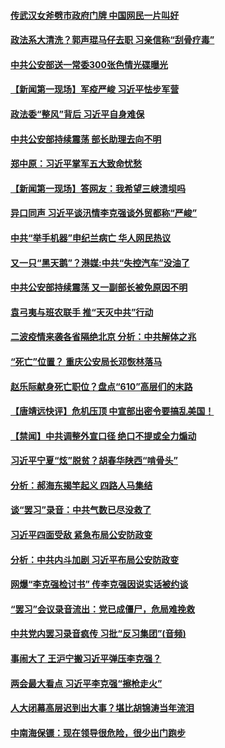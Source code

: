 #### [传武汉女斧劈市政府门牌 中国网民一片叫好](../pages/prog1138/a102896150.md) 
#### [政法系大清洗？郭声琨马仔去职 习亲信称“刮骨疗毒”](../pages/prog1138/a102891930.md) 
#### [中共公安部送一常委300张色情光碟曝光](../pages/prog1138/a102890459.md) 
#### [【新闻第一现场】军疫严峻 习近平怯步军营](../pages/prog1138/a102890448.md) 
#### [政法委“整风”背后 习近平自身难保](../pages/prog1138/a102890295.md) 
#### [中共公安部持续震荡 部长助理去向不明](../pages/prog1138/a102886876.md) 
#### [郑中原：习近平掌军五大致命忧愁](../pages/prog1138/a102884672.md) 
#### [【新闻第一现场】答网友：我希望三峡溃坝吗](../pages/prog1138/a102882587.md) 
#### [异口同声 习近平谈汛情李克强谈外贸都称“严峻”](../pages/prog1138/a102881619.md) 
#### [中共“举手机器”申纪兰病亡 华人网民热议](../pages/prog1138/a102881511.md) 
#### [又一只“黑天鹅”？港媒:中共“失控汽车”没油了](../pages/prog1138/a102878820.md) 
#### [中共公安部持续震荡 又一副部长被免原因不明](../pages/prog1138/a102872353.md) 
#### [袁弓夷与班农联手 推“天灭中共”行动](../pages/prog1138/a102871777.md) 
#### [二波疫情来袭各省隔绝北京 分析：中共解体之兆](../pages/prog1138/a102871188.md) 
#### [“死亡”位置？ 重庆公安局长邓恢林落马](../pages/prog1138/a102870988.md) 
#### [赵乐际献身死亡职位？盘点“610”高层们的末路](../pages/prog1138/a102868322.md) 
#### [【唐靖远快评】危机压顶 中宣部出密令要搞乱美国！](../pages/prog1138/a102867289.md) 
#### [【禁闻】中共调整外宣口径 绝口不提或全力煽动](../pages/prog1138/a102867127.md) 
#### [习近平宁夏“炫”脱贫？胡春华陕西“啃骨头”](../pages/prog1138/a102866660.md) 
#### [分析：郝海东揭竿起义 四路人马集结](../pages/prog1138/a102866455.md) 
#### [谈“罢习”录音：中共气数已尽没救了](../pages/prog1138/a102866423.md) 
#### [习近平四面受敌 紧急布局公安防政变](../pages/prog1138/a102863931.md) 
#### [分析：中共内斗加剧 习近平布局公安防政变](../pages/prog1138/a102863885.md) 
#### [网爆“李克强检讨书” 传李克强因说实话被约谈](../pages/prog1138/a102862912.md) 
#### [“罢习”会议录音流出：党已成僵尸，危局难挽救](../pages/prog1138/a102862787.md) 
#### [中共党内罢习录音疯传 习批“反习集团”(音频)](../pages/prog1138/a102862024.md) 
#### [事闹大了 王沪宁搬习近平弹压李克强？](../pages/prog1138/a102861988.md) 
#### [两会最大看点 习近平李克强“擦枪走火”](../pages/prog1138/a102860436.md) 
#### [人大闭幕高层迟到出大事？堪比胡锦涛当年流泪](../pages/prog1138/a102859399.md) 
#### [中南海保镖：现在领导很危险，很少出门跑步](../pages/prog1138/a102858639.md) 
